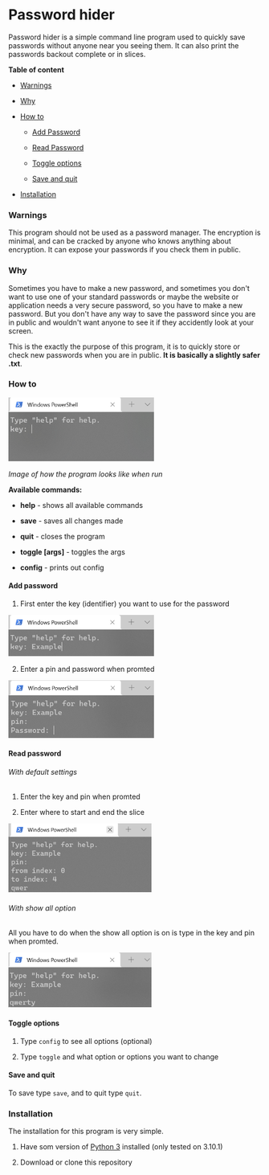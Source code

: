 # Password hider

Password hider is a simple command line program used to quickly save passwords without anyone near you seeing them. It can also print the passwords backout complete or in slices.

**Table of content**

* [Warnings](#warnings)

* [Why](#why)

* [How to](#how-to)
  
  * [Add Password](#add-password)
  
  * [Read Password](#read-password)
  
  * [Toggle options](#toggle-options)
  
  * [Save and quit](#save-and-quit)

* [Installation](#installation)

### Warnings

This program should not be used as a password manager. The encryption is minimal, and can be cracked by anyone who knows anything about encryption. It can expose your passwords if you check them in public.

### Why

Sometimes you have to make a new password, and sometimes you don't want to use one of your standard passwords or maybe the website or application needs a very secure password, so you have to make a new password. But you don't have any way to save the password since you are in public and wouldn't want anyone to see it if they accidently look at your screen.

This is the exactly the purpose of this program, it is to quickly store or check new passwords when you are in public. **It is basically a slightly safer .txt**.

### How to

<img title="" src="images/2022-01-25-18-32-40-image.png" alt="" width="290">

*Image of how the program looks like when run*

**Available commands:**

* **help** - shows all available commands

* **save** - saves all changes made

* **quit** - closes the program

* **toggle [args]** - toggles the args

* **config** - prints out config

#### Add password

1. First enter the key (identifier) you want to use for the password

<img src="images/2022-01-25-18-46-09-image.png" title="" alt="" width="290">

2. Enter a pin and password when promted

<img src="images/2022-01-25-18-48-02-image.png" title="" alt="" width="290">

#### Read password

###### With default settings

1. Enter the key and pin when promted

2. Enter where to start and end the slice

<img src="images/2022-01-25-18-54-52-image.png" title="" alt="" width="285">

###### With show all option

All you have to do when the show all option is on is type in the key and pin when promted.

<img src="images/2022-01-25-18-51-47-image.png" title="" alt="" width="285">

#### Toggle options

1. Type `config` to see all options (optional)

2. Type `toggle` and what option or options you want to change

#### Save and quit

To save type `save`, and to quit type `quit`.

### Installation

The installation for this program is very simple.

1. Have som version of [Python 3](https://www.python.org/) installed (only tested on 3.10.1)

2. Download or clone this repository
